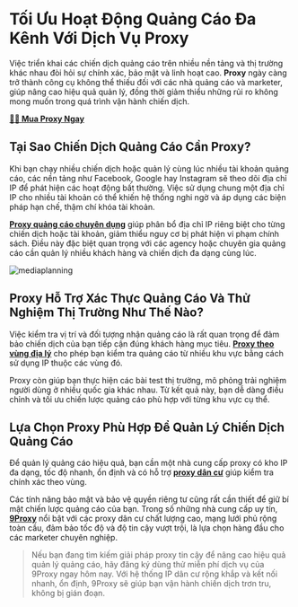 # Tối Ưu Hoạt Động Quảng Cáo Đa Kênh Với Dịch Vụ Proxy

Việc triển khai các chiến dịch quảng cáo trên nhiều nền tảng và thị trường khác nhau đòi hỏi sự chính xác, bảo mật và linh hoạt cao. **Proxy** ngày càng trở thành công cụ không thể thiếu đối với các nhà quảng cáo và marketer, giúp nâng cao hiệu quả quản lý, đồng thời giảm thiểu những rủi ro không mong muốn trong quá trình vận hành chiến dịch.

**[🛒🛒 Mua Proxy Ngay](https://9proxy.com/pricing?utm_source=web20&utm_id=SEOjonni123)**

## Tại Sao Chiến Dịch Quảng Cáo Cần Proxy?

Khi bạn chạy nhiều chiến dịch hoặc quản lý cùng lúc nhiều tài khoản quảng cáo, các nền tảng như Facebook, Google hay Instagram sẽ theo dõi địa chỉ IP để phát hiện các hoạt động bất thường. Việc sử dụng chung một địa chỉ IP cho nhiều tài khoản có thể khiến hệ thống nghi ngờ và áp dụng các biện pháp hạn chế, thậm chí khóa tài khoản.

**[Proxy quảng cáo chuyên dụng](https://9proxy.com?utm_source=web20&utm_id=SEOjonni123)** giúp phân bổ địa chỉ IP riêng biệt cho từng chiến dịch hoặc tài khoản, giảm thiểu nguy cơ bị phát hiện vi phạm chính sách. Điều này đặc biệt quan trọng với các agency hoặc chuyên gia quảng cáo cần quản lý nhiều khách hàng và chiến dịch đa dạng cùng lúc.

![mediaplanning](https://github.com/user-attachments/assets/fd9bc011-3296-4067-b1c1-a1286aa4f083)


## Proxy Hỗ Trợ Xác Thực Quảng Cáo Và Thử Nghiệm Thị Trường Như Thế Nào?

Việc kiểm tra vị trí và đối tượng nhận quảng cáo là rất quan trọng để đảm bảo chiến dịch của bạn tiếp cận đúng khách hàng mục tiêu. **[Proxy theo vùng địa lý](https://9proxy.com?utm_source=web20&utm_id=SEOjonni123)** cho phép bạn kiểm tra quảng cáo từ nhiều khu vực bằng cách sử dụng IP thuộc các vùng đó.

Proxy còn giúp bạn thực hiện các bài test thị trường, mô phỏng trải nghiệm người dùng ở nhiều quốc gia khác nhau. Từ kết quả này, bạn dễ dàng điều chỉnh và tối ưu chiến lược quảng cáo phù hợp với từng khu vực cụ thể.

## Lựa Chọn Proxy Phù Hợp Để Quản Lý Chiến Dịch Quảng Cáo

Để quản lý quảng cáo hiệu quả, bạn cần một nhà cung cấp proxy có kho IP đa dạng, tốc độ nhanh, ổn định và có hỗ trợ **[proxy dân cư](https://9proxy.com?utm_source=web20&utm_id=SEOjonni123)** giúp kiểm tra chính xác theo vùng.

Các tính năng bảo mật và bảo vệ quyền riêng tư cũng rất cần thiết để giữ bí mật chiến lược quảng cáo của bạn. Trong số những nhà cung cấp uy tín, **[9Proxy](https://9proxy.com?utm_source=web20&utm_id=SEOjonni123)** nổi bật với các proxy dân cư chất lượng cao, mạng lưới phủ rộng toàn cầu, đảm bảo tốc độ và độ tin cậy vượt trội, là lựa chọn hàng đầu cho các marketer chuyên nghiệp.

> Nếu bạn đang tìm kiếm giải pháp proxy tin cậy để nâng cao hiệu quả quản lý quảng cáo, hãy đăng ký dùng thử miễn phí dịch vụ của 9Proxy ngay hôm nay. Với hệ thống IP dân cư rộng khắp và kết nối nhanh, ổn định, 9Proxy sẽ giúp bạn vận hành chiến dịch trơn tru, không bị gián đoạn.
